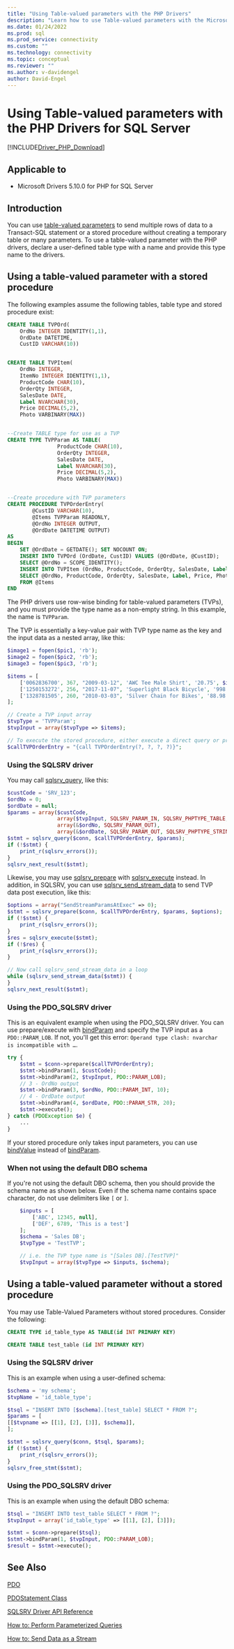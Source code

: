 ```yaml
---
title: "Using Table-valued parameters with the PHP Drivers"
description: "Learn how to use Table-valued parameters with the Microsoft Drivers for PHP for SQL Server."
ms.date: 01/24/2022
ms.prod: sql
ms.prod_service: connectivity
ms.custom: ""
ms.technology: connectivity
ms.topic: conceptual
ms.reviewer: ""
ms.author: v-davidengel
author: David-Engel
---
```

# Using Table-valued parameters with the PHP Drivers for SQL Server

[!INCLUDE[Driver_PHP_Download](../../includes/driver_php_download.md)]

## Applicable to

- Microsoft Drivers 5.10.0 for PHP for SQL Server

## Introduction

You can use [table-valued parameters](../../relational-databases/tables/use-table-valued-parameters-database-engine.md) to send multiple rows of data to a Transact-SQL statement or a stored procedure without creating a temporary table or many parameters. To use a table-valued parameter with the PHP drivers, declare a user-defined table type with a name and provide this type name to the drivers.

## Using a table-valued parameter with a stored procedure

The following examples assume the following tables, table type and stored procedure exist:

```sql
CREATE TABLE TVPOrd(
    OrdNo INTEGER IDENTITY(1,1), 
    OrdDate DATETIME, 
    CustID VARCHAR(10))


CREATE TABLE TVPItem(
    OrdNo INTEGER, 
    ItemNo INTEGER IDENTITY(1,1), 
    ProductCode CHAR(10), 
    OrderQty INTEGER, 
    SalesDate DATE, 
    Label NVARCHAR(30), 
    Price DECIMAL(5,2), 
    Photo VARBINARY(MAX))


--Create TABLE type for use as a TVP
CREATE TYPE TVPParam AS TABLE(
                ProductCode CHAR(10), 
                OrderQty INTEGER, 
                SalesDate DATE, 
                Label NVARCHAR(30), 
                Price DECIMAL(5,2), 
                Photo VARBINARY(MAX))


--Create procedure with TVP parameters
CREATE PROCEDURE TVPOrderEntry(
        @CustID VARCHAR(10), 
        @Items TVPParam READONLY,
        @OrdNo INTEGER OUTPUT, 
        @OrdDate DATETIME OUTPUT)
AS
BEGIN
    SET @OrdDate = GETDATE(); SET NOCOUNT ON; 
    INSERT INTO TVPOrd (OrdDate, CustID) VALUES (@OrdDate, @CustID);
    SELECT @OrdNo = SCOPE_IDENTITY();
    INSERT INTO TVPItem (OrdNo, ProductCode, OrderQty, SalesDate, Label, Price, Photo)
    SELECT @OrdNo, ProductCode, OrderQty, SalesDate, Label, Price, Photo 
    FROM @Items
END
```

The PHP drivers use row-wise binding for table-valued parameters (TVPs), and you must provide the type name as a non-empty string. In this example, the name is `TVPParam`. 

The TVP is essentially a key-value pair with TVP type name as the key and the input data as a nested array, like this:

```php
$image1 = fopen($pic1, 'rb');
$image2 = fopen($pic2, 'rb');
$image3 = fopen($pic3, 'rb');

$items = [
    ['0062836700', 367, "2009-03-12", 'AWC Tee Male Shirt', '20.75', $image1],
    ['1250153272', 256, "2017-11-07", 'Superlight Black Bicycle', '998.45', $image2],
    ['1328781505', 260, "2010-03-03", 'Silver Chain for Bikes', '88.98', $image3],
];

// Create a TVP input array
$tvpType = 'TVPParam';
$tvpInput = array($tvpType => $items);

// To execute the stored procedure, either execute a direct query or prepare this query: 
$callTVPOrderEntry = "{call TVPOrderEntry(?, ?, ?, ?)}";
```

### Using the SQLSRV driver

You may call [sqlsrv_query](../../connect/php/sqlsrv-query.md), like this:

```php
$custCode = 'SRV_123';
$ordNo = 0;
$ordDate = null;
$params = array($custCode,
                array($tvpInput, SQLSRV_PARAM_IN, SQLSRV_PHPTYPE_TABLE, SQLSRV_SQLTYPE_TABLE), // or simply array($tvpInput),
                array(&$ordNo, SQLSRV_PARAM_OUT),
                array(&$ordDate, SQLSRV_PARAM_OUT, SQLSRV_PHPTYPE_STRING(SQLSRV_ENC_CHAR)));
$stmt = sqlsrv_query($conn, $callTVPOrderEntry, $params);
if (!$stmt) {
    print_r(sqlsrv_errors());
}
sqlsrv_next_result($stmt);
```

Likewise, you may use [sqlsrv_prepare](../../connect/php/sqlsrv-prepare.md) with [sqlsrv_execute](../../connect/php/sqlsrv-execute.md) instead. In addition, in SQLSRV, you can use [sqlsrv_send_stream_data](../../connect/php/sqlsrv-send-stream-data.md) to send TVP data post execution, like this:

```php
$options = array("SendStreamParamsAtExec" => 0);
$stmt = sqlsrv_prepare($conn, $callTVPOrderEntry, $params, $options);
if (!$stmt) {
    print_r(sqlsrv_errors());
}
$res = sqlsrv_execute($stmt);
if (!$res) {
    print_r(sqlsrv_errors());
}

// Now call sqlsrv_send_stream_data in a loop
while (sqlsrv_send_stream_data($stmt)) {
}
sqlsrv_next_result($stmt);
```

### Using the PDO_SQLSRV driver

This is an equivalent example when using the PDO_SQLSRV driver. You can use prepare/execute with [bindParam](../../connect/php/pdostatement-bindparam.md) and specify the TVP input as a `PDO::PARAM_LOB`. If not, you'll get this error: `Operand type clash: nvarchar is incompatible with …`.

```php
try {
    $stmt = $conn->prepare($callTVPOrderEntry);
    $stmt->bindParam(1, $custCode);
    $stmt->bindParam(2, $tvpInput, PDO::PARAM_LOB);
    // 3 - OrdNo output
    $stmt->bindParam(3, $ordNo, PDO::PARAM_INT, 10);
    // 4 - OrdDate output
    $stmt->bindParam(4, $ordDate, PDO::PARAM_STR, 20);
    $stmt->execute();
} catch (PDOException $e) {
    ...
}
```

If your stored procedure only takes input parameters, you can use [bindValue](../../connect/php/pdostatement-bindvalue.md) instead of [bindParam](../../connect/php/pdostatement-bindparam.md).

### When not using the default DBO schema

If you're not using the default DBO schema, then you should provide the schema name as shown below. Even if the schema name contains space character, do not use delimiters like `[` or `]`.

```php
    $inputs = [
        ['ABC', 12345, null],
        ['DEF', 6789, 'This is a test']
    ];
    $schema = 'Sales DB';
    $tvpType = 'TestTVP';

    // i.e. the TVP type name is "[Sales DB].[TestTVP]"
    $tvpInput = array($tvpType => $inputs, $schema);
```

## Using a table-valued parameter without a stored procedure

You may use Table-Valued Parameters without stored procedures. Consider the following:

```sql
CREATE TYPE id_table_type AS TABLE(id INT PRIMARY KEY)

CREATE TABLE test_table (id INT PRIMARY KEY)
```

### Using the SQLSRV driver

This is an example when using a user-defined schema:

```php
$schema = 'my schema';
$tvpName = 'id_table_type';

$tsql = "INSERT INTO [$schema].[test_table] SELECT * FROM ?";
$params = [
[[$tvpname => [[1], [2], [3]], $schema]],
];

$stmt = sqlsrv_query($conn, $tsql, $params);
if (!$stmt) {
    print_r(sqlsrv_errors());
}
sqlsrv_free_stmt($stmt);
```

### Using the PDO_SQLSRV driver

This is an example when using the default DBO schema:

```php
$tsql = "INSERT INTO test_table SELECT * FROM ?";
$tvpInput = array('id_table_type' => [[1], [2], [3]]);

$stmt = $conn->prepare($tsql);
$stmt->bindParam(1, $tvpInput, PDO::PARAM_LOB);
$result = $stmt->execute();
```

## See Also  
[PDO](https://php.net/manual/book.pdo.php)  

[PDOStatement Class](../../connect/php/pdostatement-class.md)  

[SQLSRV Driver API Reference](../../connect/php/sqlsrv-driver-api-reference.md)  

[How to: Perform Parameterized Queries](../../connect/php/how-to-perform-parameterized-queries.md)  

[How to: Send Data as a Stream](../../connect/php/how-to-send-data-as-a-stream.md)  
